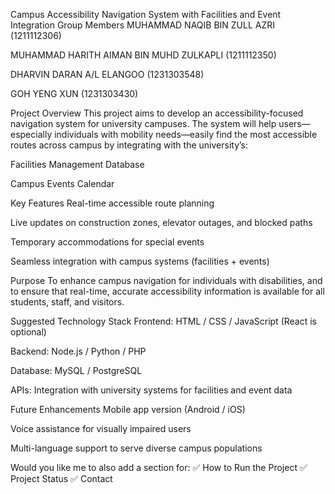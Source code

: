 Campus Accessibility Navigation System with Facilities and Event Integration
Group Members
MUHAMMAD NAQIB BIN ZULL AZRI (1211112306)

MUHAMMAD HARITH AIMAN BIN MUHD ZULKAPLI (1211112350)

DHARVIN DARAN A/L ELANGOO (1231303548)

GOH YENG XUN (1231303430)

Project Overview
This project aims to develop an accessibility-focused navigation system for university campuses. The system will help users—especially individuals with mobility needs—easily find the most accessible routes across campus by integrating with the university’s:

Facilities Management Database

Campus Events Calendar

Key Features
Real-time accessible route planning

Live updates on construction zones, elevator outages, and blocked paths

Temporary accommodations for special events

Seamless integration with campus systems (facilities + events)

Purpose
To enhance campus navigation for individuals with disabilities, and to ensure that real-time, accurate accessibility information is available for all students, staff, and visitors.

Suggested Technology Stack
Frontend: HTML / CSS / JavaScript (React is optional)

Backend: Node.js / Python / PHP

Database: MySQL / PostgreSQL

APIs: Integration with university systems for facilities and event data

Future Enhancements
Mobile app version (Android / iOS)

Voice assistance for visually impaired users

Multi-language support to serve diverse campus populations

Would you like me to also add a section for:
✅ How to Run the Project
✅ Project Status
✅ Contact

